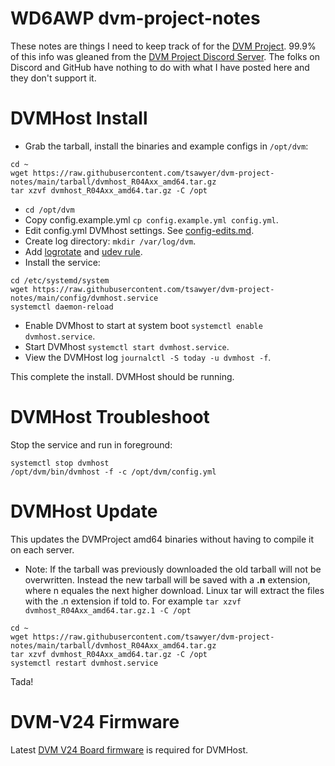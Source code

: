 # WD6AWP dvm-project-notes
These notes are things I need to keep track of for the [DVM Project](https://github.com/DVMProject/dvmhost).
99.9% of this info was gleaned from the [DVM Project Discord Server](https://discord.gg/3pBe8xgrEz).
The folks on Discord and GitHub have nothing to do with what I have posted here and they don't support it.

# DVMHost Install
 - Grab the tarball, install the binaries and example configs in `/opt/dvm`:
```
cd ~
wget https://raw.githubusercontent.com/tsawyer/dvm-project-notes/main/tarball/dvmhost_R04Axx_amd64.tar.gz
tar xzvf dvmhost_R04Axx_amd64.tar.gz -C /opt
```
 - `cd /opt/dvm`
 - Copy config.example.yml `cp config.example.yml config.yml`.
 - Edit config.yml DVMhost settings. See [config-edits.md](https://github.com/tsawyer/dvm-project-notes/blob/main/config/config-edits.md).
 - Create log directory: `mkdir /var/log/dvm`.
 - Add [logrotate](https://github.com/tsawyer/dvm-project-notes/blob/main/config/logrotate.md) and [udev rule](https://github.com/tsawyer/dvm-project-notes/blob/main/config/99_dvmv24.rules).
 - Install the service:
```
cd /etc/systemd/system
wget https://raw.githubusercontent.com/tsawyer/dvm-project-notes/main/config/dvmhost.service
systemctl daemon-reload
```
 - Enable DVMhost to start at system boot `systemctl enable dvmhost.service`.
 - Start DVMhost `systemctl start dvmhost.service`.
 - View the DVMHost log `journalctl -S today -u dvmhost -f`.

This complete the install. DVMHost should be running.

# DVMHost Troubleshoot
Stop the service and run in foreground:
```
systemctl stop dvmhost
/opt/dvm/bin/dvmhost -f -c /opt/dvm/config.yml
``` 

# DVMHost Update
This updates the DVMProject amd64 binaries without having to compile it on each server.
 - Note: If the tarball was previously downloaded the old tarball will not be overwritten. Instead the new tarball will be saved with a **.n** extension, where n equales the next higher download. Linux tar will extract the files with the .n extension if told to. For example `tar xzvf dvmhost_R04Axx_amd64.tar.gz.1 -C /opt`
```
cd ~
wget https://raw.githubusercontent.com/tsawyer/dvm-project-notes/main/tarball/dvmhost_R04Axx_amd64.tar.gz
tar xzvf dvmhost_R04Axx_amd64.tar.gz -C /opt
systemctl restart dvmhost.service
```
Tada!

# DVM-V24 Firmware
Latest [DVM V24 Board firmware](https://github.com/DVMProject/dvmv24) is required for DVMHost.
